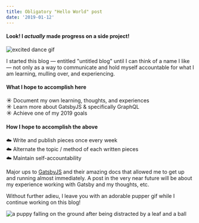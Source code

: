 ```yaml
---
title: Obligatory "Hello World" post
date: '2019-01-12'
---
```



#### Look! I *actually* made progress on a side project!

![excited dance gif](https://media.tenor.com/images/424b004561d02b05588d5ce8e3ab4136/tenor.gif)

I started this blog — entitled "untitled blog" until I 
can think of a name I like — not only as a way to 
communicate and hold myself accountable for what
I am learning, mulling over, and experiencing. 

#### What I hope to accomplish here

☀️ Document my own learning, thoughts, and experiences   
☀️ Learn more about GatsbyJS & specifically GraphQL  
☀️ Achieve one of my 2019 goals  

#### How I hope to accomplish the above

☁️ Write and publish pieces once every week  
☁️ Alternate the topic / method of each written pieces  
☁️ Maintain self-accountability 

Major ups to [GatsbyJS](https://www.gatsbyjs.org) and
their amazing docs that allowed me to get up and running
almost immediately. A post in the very near future will
be about my experience working with Gatsby and my
thoughts, etc. 

Without further adieu, I leave you with an adorable
pupper gif while I continue working on this blog!

![a puppy falling on the ground after being distracted by a leaf and a ball](https://thumbs.gfycat.com/FatScholarlyCondor-max-1mb.gif)

